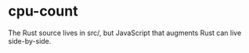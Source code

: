 # cpu-count
The Rust source lives in src/, but JavaScript that augments Rust can live side-by-side.
